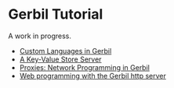# Gerbil Tutorial

A work in progress.

- [Custom Languages in Gerbil](tutorial/lang.md)
- [A Key-Value Store Server](tutorial/kvstore.md)
- [Proxies: Network Programming in Gerbil](tutorial/proxy.md)
- [Web programming with the Gerbil http server](tutorial/httpd.md)
